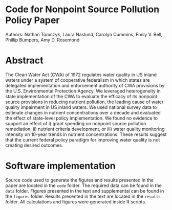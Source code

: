 # Code for Nonpoint Source Pollution Policy Paper
Authors: Nathan Tomczyk, Laura Naslund, Carolyn Cummins, Emily V. Bell, Phillip Bumpers, Amy D. Rosemond

# Abstract
The Clean Water Act (CWA) of 1972 regulates water quality in US inland waters under a system of cooperative federalism in which states are delegated implementation and enforcement authority of CWA provisions by the U.S. Environmental Protection Agency. We leveraged heterogeneity in state implementation of the CWA to evaluate the efficacy of its nonpoint source provisions in reducing nutrient pollution, the leading cause of water quality impairment in US inland waters. We used national survey data to estimate changes in nutrient concentrations over a decade and evaluated the effect of state-level policy implementation. We found no evidence to support an effect of i) grant spending on nonpoint source pollution remediation, ii) nutrient criteria development, or iii) water quality monitoring intensity on 10-year trends in nutrient concentrations. These results suggest that the current federal policy paradigm for improving water quality is not creating desired outcomes.

# Software implementation
Source code used to generate the figures and results presented in the paper are located in the `code` folder. The required data can be found in the `data` folder. Figures presented in the text and supplemental can be found in the `figures` folder. Results presented in the text are located in the `results` folder. All calculations and figures were generated inside R scripts.

